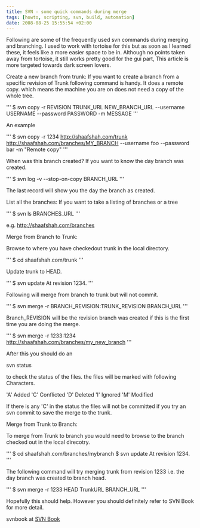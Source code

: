 ```yaml
---
title: SVN - some quick commands during merge
tags: [howto, scripting, svn, build, automation]
date: 2008-08-25 15:55:54 +02:00
---
```



Following are some of the frequently used svn commands during merging and branching. I used to work with tortoise for this but as soon as I learned these, it feels like a more easier space to be in. Although no points taken away from tortoise, it still works pretty good for the gui part, This article is more  targeted towards dark screen lovers.

Create a new branch from trunk:
If you want to create a branch from a specific revision of Trunk following command is handy. It does a remote copy. which means the machine you are on does not need a copy of the whole tree.

'''
	$ svn copy -r REVISION TRUNK_URL NEW_BRANCH_URL --username USERNAME --password PASSWORD -m MESSAGE
'''

An example

'''
	$ svn copy -r 1234 http://shaafshah.com/trunk http://shaafshah.com/branches/MY_BRANCH --username foo --password bar -m "Remote copy"
'''

When was this branch created?
If you want to know the day branch was created.

'''
	$ svn log -v --stop-on-copy BRANCH_URL
'''

The last record will show you the day the branch as created.

List all the branches:
If you want to take a listing of branches or a tree

'''
	$ svn ls BRANCHES_URL
'''

e.g. http://shaafshah.com/branches

Merge from Branch to Trunk:

Browse to where you have checkedout trunk in the local directory.

'''
	$ cd shaafshah.com/trunk
'''

Update trunk to HEAD.

'''
	$ svn update
At revision 1234.
'''

Following will merge from branch to trunk but will not commit.

'''
	$ svn merge -r BRANCH_REVISION:TRUNK_REVISION BRANCH_URL
'''

Branch_REVISION will be the revision branch was created if this is the first time you are doing the merge.

'''
	$ svn merge -r 1233:1234 http://shaafshah.com/branches/my_new_branch
'''

After this you should do an

svn status

to check the status of the files. the files will be marked with following Characters.

'A' Added
'C' Conflicted
'D' Deleted
'I' Ignored
'M' Modified

If there is any 'C' in the status the files will not be committed if you try an svn commit to save the merge to the trunk.

Merge from Trunk to Branch:

To merge from Trunk to branch you would need to browse to the branch checked out in the local direcotry.

'''
$ cd shaafshah.com/branches/mybranch
$ svn update
At revision 1234.
'''

The following command will try merging trunk from revision 1233 i.e. the day branch was created to branch head.

'''
$ svn merge -r 1233:HEAD TrunkURL BRANCH_URL
'''

Hopefully this should help. However you should definitely refer to SVN Book for more detail.

svnbook at
[SVN Book](http://svnbook.red-bean.com/)

